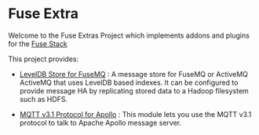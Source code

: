 Fuse Extra
==========

Welcome to the Fuse Extras Project which implements
addons and plugins for the [Fuse Stack](https://github.com/fusesource/fuse)

This project provides:

* [LevelDB Store for FuseMQ](https://github.com/fusesource/fuse-extra/tree/master/fusemq-leveldb) :
  A message store for FuseMQ or ActiveMQ ActiveMQ that uses LevelDB based indexes.  It can be configured
  to provide message HA by replicating stored data to a Hadoop filesystem such as HDFS.

* [MQTT v3.1 Protocol for Apollo](https://github.com/fusesource/fuse-extra/tree/master/fusemq-apollo/fusemq-apollo-mqtt) :
  This module lets you use the MQTT v3.1 protocol to talk to Apache Apollo message server.
